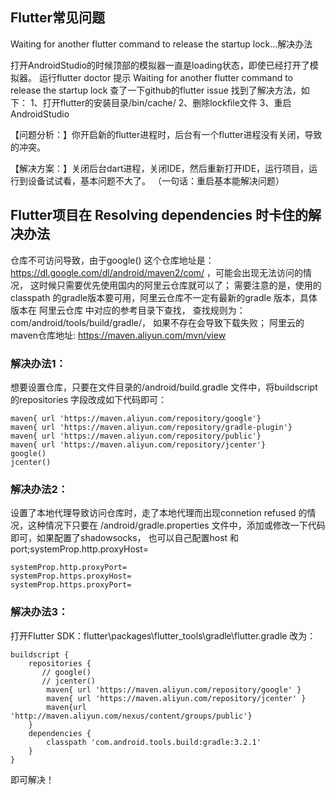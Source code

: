 ## Flutter常见问题
  Waiting for another flutter command to release the startup lock...解决办法
  
  打开AndroidStudio的时候顶部的模拟器一直是loading状态，即使已经打开了模拟器。 
  运行flutter doctor 提示
  Waiting for another flutter command to release the startup lock
  查了一下github的flutter issue 找到了解决方法，如下：
  1、打开flutter的安装目录/bin/cache/ 
  2、删除lockfile文件 
  3、重启AndroidStudio
  
【问题分析：】你开启新的flutter进程时，后台有一个flutter进程没有关闭，导致的冲突。

【解决方案：】关闭后台dart进程，关闭IDE，然后重新打开IDE，运行项目，运行到设备试试看，基本问题不大了。
（一句话：重启基本能解决问题）

## Flutter项目在 Resolving dependencies 时卡住的解决办法

仓库不可访问导致，由于google() 这个仓库地址是： https://dl.google.com/dl/android/maven2/com/ ，可能会出现无法访问的情况，		这时候只需要优先使用国内的阿里云仓库就可以了；
需要注意的是，使用的classpath 的gradle版本要可用，阿里云仓库不一定有最新的gradle 版本，具体版本在 阿里云仓库 中对应的参考目录下查找， 查找规则为：
com/android/tools/build/gradle/， 如果不存在会导致下载失败；
   阿里云的maven仓库地址:  https://maven.aliyun.com/mvn/view 

### 解决办法1：
想要设置仓库，只要在文件目录的/android/build.gradle 文件中，将buildscript 的repositories 字段改成如下代码即可：
```
maven{ url 'https://maven.aliyun.com/repository/google'}
maven{ url 'https://maven.aliyun.com/repository/gradle-plugin'}
maven{ url 'https://maven.aliyun.com/repository/public'}
maven{ url 'https://maven.aliyun.com/repository/jcenter'}
google()
jcenter()
```
### 解决办法2：
设置了本地代理导致访问仓库时，走了本地代理而出现connetion refused 的情况，这种情况下只要在 /android/gradle.properties 文件中，添加或修改一下代码即可，如果配置了shadowsocks， 也可以自己配置host 和port;systemProp.http.proxyHost=
```
systemProp.http.proxyPort=
systemProp.https.proxyHost=
systemProp.https.proxyPort=
```
### 解决办法3：
打开Flutter SDK：flutter\packages\flutter_tools\gradle\flutter.gradle
改为：
```
buildscript {
    repositories {
       // google()
       // jcenter()
        maven{ url 'https://maven.aliyun.com/repository/google' }
        maven{ url 'https://maven.aliyun.com/repository/jcenter' }
        maven{url 'http://maven.aliyun.com/nexus/content/groups/public'}
    }
    dependencies {
        classpath 'com.android.tools.build:gradle:3.2.1'
    }
}
```
即可解决！

